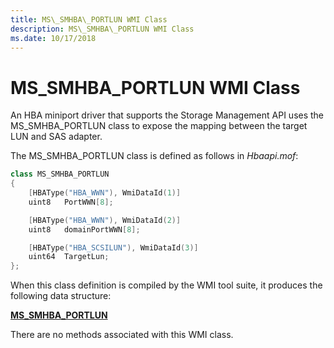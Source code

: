 ```yaml
---
title: MS\_SMHBA\_PORTLUN WMI Class
description: MS\_SMHBA\_PORTLUN WMI Class
ms.date: 10/17/2018
---
```


# MS\_SMHBA\_PORTLUN WMI Class


An HBA miniport driver that supports the Storage Management API uses the MS\_SMHBA\_PORTLUN class to expose the mapping between the target LUN and SAS adapter.

The MS\_SMHBA\_PORTLUN class is defined as follows in *Hbaapi.mof*:

```cpp
class MS_SMHBA_PORTLUN 
{
    [HBAType("HBA_WWN"), WmiDataId(1)]
    uint8   PortWWN[8];

    [HBAType("HBA_WWN"), WmiDataId(2)]
    uint8   domainPortWWN[8];

    [HBAType("HBA_SCSILUN"), WmiDataId(3)]
    uint64  TargetLun;
};
```

When this class definition is compiled by the WMI tool suite, it produces the following data structure:

[**MS\_SMHBA\_PORTLUN**](/windows-hardware/drivers/ddi/hbapiwmi/ns-hbapiwmi-_ms_smhba_portlun)

There are no methods associated with this WMI class.

 

